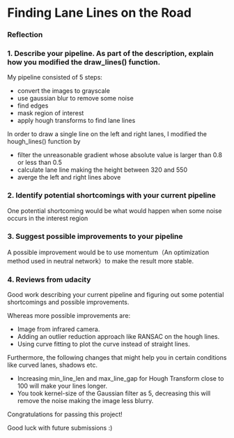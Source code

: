 # **Finding Lane Lines on the Road** 


### Reflection

### 1. Describe your pipeline. As part of the description, explain how you modified the draw_lines() function.

My pipeline consisted of 5 steps:

+ convert the images to grayscale
+ use gaussian blur to remove some noise
+ find edges
+ mask region of interest
+ apply hough transforms to find lane lines

In order to draw a single line on the left and right lanes, I modified the hough_lines() function by 

+ filter the unreasonable gradient whose absolute value is larger than 0.8 or less than 0.5
+ calculate lane line making the height between 320 and 550
+ averge the left and right lines above 



### 2. Identify potential shortcomings with your current pipeline


One potential shortcoming would be what would happen when some noise occurs in the interest region 


### 3. Suggest possible improvements to your pipeline

A possible improvement would be to use momentum（An optimization method used in neutral network）to make the result more stable.

### 4. Reviews from udacity

Good work describing your current pipeline and figuring out some potential shortcomings and possible improvements.

Whereas more possible improvements are:

+ Image from infrared camera.
+ Adding an outlier reduction approach like RANSAC on the hough lines.
+ Using curve fitting to plot the curve instead of straight lines.

Furthermore, the following changes that might help you in certain conditions like curved lanes, shadows etc.

+ Increasing min_line_len and max_line_gap for Hough Transform close to 100 will make your lines longer.
+ You took kernel-size of the Gaussian filter as 5, decreasing this will remove the noise making the image less blurry.

Congratulations for passing this project!

Good luck with future submissions :)


